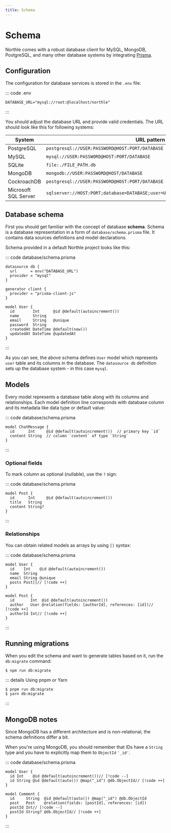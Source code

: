 ```yaml
---
title: Schema
---
```


# Schema

Northle comes with a robust database client for MySQL, MongoDB, PostgreSQL, and many other database systems by integrating [Prisma](https://www.prisma.io).

## Configuration

The configuration for database services is stored in the `.env` file:

::: code .env
```txt{3}
DATABASE_URL="mysql://root:@localhost/northle"
```
:::

You should adjust the database URL and provide valid credentials. The URL should look like this for following systems:

| System               | URL pattern                                                                        |
| -------------------- | ---------------------------------------------------------------------------------- |
| PostgreSQL           | `postgresql://USER:PASSWORD@HOST:PORT/DATABASE`                                    |
| MySQL                | `mysql://USER:PASSWORD@HOST:PORT/DATABASE`                                         |
| SQLite               | `file:./FILE_PATH.db`                                                              |
| MongoDB              | `mongodb://USER:PASSWORD@HOST/DATABASE`                                            |
| CockroachDB          | `postgresql://USER:PASSWORD@HOST:PORT/DATABASE`                                    |
| Microsoft SQL Server | `sqlserver://HOST:PORT;database=DATABASE;user=USER;password=PASSWORD;encrypt=true` |

## Database schema

First you should get familiar with the concept of database **schema**. Schema is a database representation in a form of `database/schema.prisma` file. It contains data sources definitions and model declarations.

Schema provided in a default Northle project looks like this:

::: code database/schema.prisma
```prisma
datasource db {
  url      = env("DATABASE_URL")
  provider = "mysql"
}

generator client {
  provider = "prisma-client-js"
}

model User {
  id        Int      @id @default(autoincrement())
  name      String
  email     String   @unique
  password  String
  createdAt DateTime @default(now())
  updatedAt DateTime @updatedAt
}
```
:::

As you can see, the above schema defines `User` model which represents `user` table and its columns in the database. The `datasource db` definition sets up the database system - in this case `mysql`. 

## Models

Every model represents a database table along with its columns and relationships. Each model definition line corresponds with database column and its metadata like data type or default value:

::: code database/schema.prisma
```prisma
model ChatMessage {
  id      Int     @id @default(autoincrement())  // primary key `id`
  content String  // column `content` of type `String`
}
```
:::

### Optional fields

To mark column as optional (nullable), use the `?` sign:

::: code database/schema.prisma
```prisma{4}
model Post {
  id      Int     @id @default(autoincrement())
  title   String
  content String?
}
```
:::

### Relationships

You can obtain related models as arrays by using `[]` syntax:

::: code database/schema.prisma
```prisma
model User {
  id    Int    @id @default(autoincrement())
  name  String
  email String @unique
  posts Post[]// [!code ++]
}

model Post {
  id       Int  @id @default(autoincrement())
  author   User @relation(fields: [authorId], references: [id])// [!code ++]
  authorId Int// [!code ++]
}
```
:::

## Running migrations

When you edit the schema and want to generate tables based on it, run the `db:migrate` command:

```shell
$ npm run db:migrate
```

::: details Using pnpm or Yarn
```shell
$ pnpm run db:migrate
$ yarn db:migrate
```
:::

## MongoDB notes

Since MongoDB has a different architecture and is non-relational, the schema definitions differ a bit.

When you're using MongoDB, you should remember that IDs have a `String` type and you have to explicitly map them to `ObjectId` `'_id'`.

::: code database/schema.prisma
```prisma
model User {
  id Int    @id @default(autoincrement())// [!code --]
  id String @id @default(auto()) @map("_id") @db.ObjectId// [!code ++]
}

model Comment {
  id     String  @id @default(auto()) @map("_id") @db.ObjectId
  post   Post    @relation(fields: [postId], references: [id])
  postId Int// [!code --]
  postId String? @db.ObjectId// [!code ++]
}
```
:::
